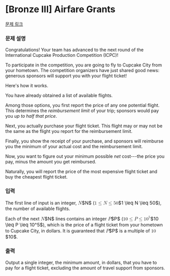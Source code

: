 # [Bronze III] Airfare Grants

[문제 링크](https://www.acmicpc.net/problem/32661) 

### 문제 설명

<p>Congratulations! Your team has advanced to the next round of the International Cupcake Production Competition (ICPC)!</p>

<p>To participate in the competition, you are going to fly to Cupcake City from your hometown. The competition organizers have just shared good news: generous sponsors will support you with your flight ticket!</p>

<p>Here's how it works.</p>

<p>You have already obtained a list of available flights.</p>

<p>Among those options, you first report the price of any one potential flight. This determines the <em>reimbursement limit</em> of your trip; sponsors would pay you <em>up to half that price</em>.</p>

<p>Next, you actually purchase your flight ticket. This flight may or may not be the same as the flight you report for the reimbursement limit.</p>

<p>Finally, you show the receipt of your purchase, and sponsors will reimburse you the minimum of your actual cost and the reimbursement limit.</p>

<p>Now, you want to figure out your minimum possible <em>net</em> cost---the price you pay, minus the amount you get reimbursed.</p>

<p>Naturally, you will report the price of the most expensive flight ticket and buy the cheapest flight ticket.</p>

### 입력 

 <p>The first line of input is an integer, <mjx-container class="MathJax" jax="CHTML" style="font-size: 108.2%; position: relative;"><mjx-math class="MJX-TEX" aria-hidden="true"><mjx-mi class="mjx-i"><mjx-c class="mjx-c1D441 TEX-I"></mjx-c></mjx-mi></mjx-math><mjx-assistive-mml unselectable="on" display="inline"><math xmlns="http://www.w3.org/1998/Math/MathML"><mi>N</mi></math></mjx-assistive-mml><span aria-hidden="true" class="no-mathjax mjx-copytext">$N$</span></mjx-container> (<mjx-container class="MathJax" jax="CHTML" style="font-size: 108.2%; position: relative;"><mjx-math class="MJX-TEX" aria-hidden="true"><mjx-mn class="mjx-n"><mjx-c class="mjx-c31"></mjx-c></mjx-mn><mjx-mo class="mjx-n" space="4"><mjx-c class="mjx-c2264"></mjx-c></mjx-mo><mjx-mi class="mjx-i" space="4"><mjx-c class="mjx-c1D441 TEX-I"></mjx-c></mjx-mi><mjx-mo class="mjx-n" space="4"><mjx-c class="mjx-c2264"></mjx-c></mjx-mo><mjx-mn class="mjx-n" space="4"><mjx-c class="mjx-c35"></mjx-c><mjx-c class="mjx-c30"></mjx-c></mjx-mn></mjx-math><mjx-assistive-mml unselectable="on" display="inline"><math xmlns="http://www.w3.org/1998/Math/MathML"><mn>1</mn><mo>≤</mo><mi>N</mi><mo>≤</mo><mn>50</mn></math></mjx-assistive-mml><span aria-hidden="true" class="no-mathjax mjx-copytext">$1 \leq N \leq 50$</span></mjx-container>), the number of available flights.</p>

<p>Each of the next <mjx-container class="MathJax" jax="CHTML" style="font-size: 108.2%; position: relative;"><mjx-math class="MJX-TEX" aria-hidden="true"><mjx-mi class="mjx-i"><mjx-c class="mjx-c1D441 TEX-I"></mjx-c></mjx-mi></mjx-math><mjx-assistive-mml unselectable="on" display="inline"><math xmlns="http://www.w3.org/1998/Math/MathML"><mi>N</mi></math></mjx-assistive-mml><span aria-hidden="true" class="no-mathjax mjx-copytext">$N$</span></mjx-container> lines contains an integer <mjx-container class="MathJax" jax="CHTML" style="font-size: 108.2%; position: relative;"><mjx-math class="MJX-TEX" aria-hidden="true"><mjx-mi class="mjx-i"><mjx-c class="mjx-c1D443 TEX-I"></mjx-c></mjx-mi></mjx-math><mjx-assistive-mml unselectable="on" display="inline"><math xmlns="http://www.w3.org/1998/Math/MathML"><mi>P</mi></math></mjx-assistive-mml><span aria-hidden="true" class="no-mathjax mjx-copytext">$P$</span></mjx-container> (<mjx-container class="MathJax" jax="CHTML" style="font-size: 108.2%; position: relative;"><mjx-math class="MJX-TEX" aria-hidden="true"><mjx-mn class="mjx-n"><mjx-c class="mjx-c31"></mjx-c><mjx-c class="mjx-c30"></mjx-c></mjx-mn><mjx-mo class="mjx-n" space="4"><mjx-c class="mjx-c2264"></mjx-c></mjx-mo><mjx-mi class="mjx-i" space="4"><mjx-c class="mjx-c1D443 TEX-I"></mjx-c></mjx-mi><mjx-mo class="mjx-n" space="4"><mjx-c class="mjx-c2264"></mjx-c></mjx-mo><mjx-msup space="4"><mjx-mn class="mjx-n"><mjx-c class="mjx-c31"></mjx-c><mjx-c class="mjx-c30"></mjx-c></mjx-mn><mjx-script style="vertical-align: 0.393em;"><mjx-mn class="mjx-n" size="s"><mjx-c class="mjx-c35"></mjx-c></mjx-mn></mjx-script></mjx-msup></mjx-math><mjx-assistive-mml unselectable="on" display="inline"><math xmlns="http://www.w3.org/1998/Math/MathML"><mn>10</mn><mo>≤</mo><mi>P</mi><mo>≤</mo><msup><mn>10</mn><mn>5</mn></msup></math></mjx-assistive-mml><span aria-hidden="true" class="no-mathjax mjx-copytext">$10 \leq P \leq 10^5$</span></mjx-container>), which is the price of a flight ticket from your hometown to Cupcake City, in dollars. It is guaranteed that <mjx-container class="MathJax" jax="CHTML" style="font-size: 108.2%; position: relative;"><mjx-math class="MJX-TEX" aria-hidden="true"><mjx-mi class="mjx-i"><mjx-c class="mjx-c1D443 TEX-I"></mjx-c></mjx-mi></mjx-math><mjx-assistive-mml unselectable="on" display="inline"><math xmlns="http://www.w3.org/1998/Math/MathML"><mi>P</mi></math></mjx-assistive-mml><span aria-hidden="true" class="no-mathjax mjx-copytext">$P$</span></mjx-container> is a multiple of <mjx-container class="MathJax" jax="CHTML" style="font-size: 108.2%; position: relative;"><mjx-math class="MJX-TEX" aria-hidden="true"><mjx-mn class="mjx-n"><mjx-c class="mjx-c31"></mjx-c><mjx-c class="mjx-c30"></mjx-c></mjx-mn></mjx-math><mjx-assistive-mml unselectable="on" display="inline"><math xmlns="http://www.w3.org/1998/Math/MathML"><mn>10</mn></math></mjx-assistive-mml><span aria-hidden="true" class="no-mathjax mjx-copytext">$10$</span></mjx-container>.</p>

### 출력 

 <p>Output a single integer, the minimum amount, in dollars, that you have to pay for a flight ticket, excluding the amount of travel support from sponsors.</p>

